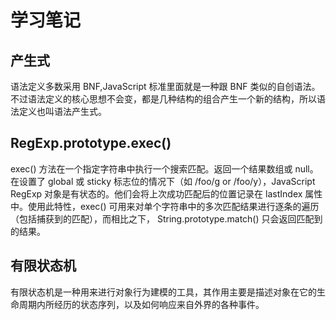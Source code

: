 <!--
 * @Author: songyzh
 * @Date: 2020-12-21 15:35:43
 * @LastEditors: songyzh
 * @LastEditTime: 2021-01-07 15:44:02
-->

# 学习笔记

## 产生式

语法定义多数采用 BNF,JavaScript 标准里面就是一种跟 BNF 类似的自创语法。不过语法定义的核心思想不会变，都是几种结构的组合产生一个新的结构，所以语法定义也叫语法产生式。

## RegExp.prototype.exec()

exec() 方法在一个指定字符串中执行一个搜索匹配。返回一个结果数组或 null。在设置了 global 或 sticky 标志位的情况下（如 /foo/g or /foo/y），JavaScript RegExp 对象是有状态的。他们会将上次成功匹配后的位置记录在 lastIndex 属性中。使用此特性，exec() 可用来对单个字符串中的多次匹配结果进行逐条的遍历（包括捕获到的匹配），而相比之下， String.prototype.match() 只会返回匹配到的结果。

## 有限状态机

有限状态机是一种用来进行对象行为建模的工具，其作用主要是描述对象在它的生命周期内所经历的状态序列，以及如何响应来自外界的各种事件。
